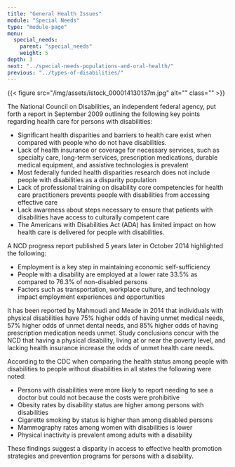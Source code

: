```yaml
---
title: "General Health Issues"
module: "Special Needs"
type: "module-page"
menu:
  special_needs:
    parent: "special_needs"
    weight: 5
depth: 3
next: "../special-needs-populations-and-oral-health/"
previous: "../types-of-disabilities/"
---
```

<form method="post" action="."><div class="pageblock right img-polaroid img-rounded">
<div class="caption">
</div>{{< figure src="/img/assets/istock_000014130137m.jpg" alt="" class="" >}}</div><div class="pageblock"><p>The National Council on Disabilities, an independent federal agency, put forth a report in September 2009 outlining the following key points regarding health care for persons with disabilities:</p>
<ul>
<li>Significant health disparities and barriers to health care exist when compared with people who do not have disabilities.</li>
<li>Lack of  health insurance or coverage for necessary services, such as specialty care, long-term services, prescription medications, durable medical equipment, and assistive technologies is prevalent</li>
<li>Most federally funded health disparities research does not include people with disabilities as a disparity population</li>
<li>Lack of professional training on disability core competencies for health care practitioners prevents people with disabilities from accessing effective care</li>
<li>Lack awareness about steps necessary to ensure that patients with disabilities have access to culturally competent care</li>
<li>The Americans with Disabilities Act (ADA) has limited impact on how health care is delivered for people with disabilities.</li>
</ul>
<p>A NCD progress report published 5 years later in October 2014 highlighted the following:</p>
<ul>
<li>Employment is a key step in maintaining economic self-sufficiency</li>
<li>People with a disability are employed at a lower rate 33.5% as compared to 76.3% of non-disabled persons</li>
<li>Factors such as transportation, workplace culture, and technology impact employment experiences and opportunities</li>
</ul>
<p>It has been reported by Mahmoudi and Meade in 2014 that individuals with physical disabilities have 75% higher odds of having unmet medical needs, 57% higher odds of unmet dental needs, and 85% higher odds of having prescription medication needs unmet. Study conclusions concur with the NCD that having a physical disability, living at or near the poverty level, and lacking health insurance increase the odds of unmet health care needs.</p>
<p>According to the CDC when comparing the health status among people with disabilities to people without disabilities in all states the following were noted:</p>
<ul>
<li>Persons with disabilities were more likely to report needing to see a doctor but could not because the costs were prohibitive</li>
<li>Obesity rates by disability status are higher among persons with disabilities</li>
<li>Cigarette smoking by status is higher than among disabled persons</li>
<li>Mammography rates among women with disabilities is lower</li>
<li>Physical inactivity is prevalent among adults with a disability</li>
</ul>
<p>These findings suggest a disparity in access to effective health promotion strategies and prevention programs for persons with a disability.</p>
</div></form>
